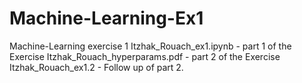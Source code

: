# Machine-Learning-Ex1
Machine-Learning exercise 1 
Itzhak_Rouach_ex1.ipynb - part 1 of the Exercise
Itzhak_Rouach_hyperparams.pdf - part 2 of the Exercise
Itzhak_Rouach_ex1.2 - Follow up of part 2.
